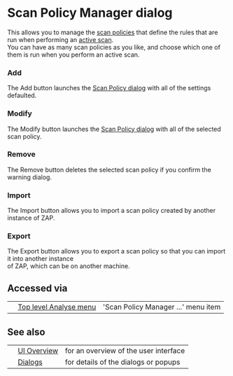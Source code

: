 # Scan Policy Manager dialog

This allows you to manage the [scan policies](HelpStartConceptsScanpolicy) that define the rules that are run when performing an [active scan](HelpStartConceptsAscan).<br>You can have as many scan policies as you like, and choose which one of them is run when you perform an active scan.<br>
<h3>Add</h3>
The Add button launches the <a href='HelpUiDialogsScanpolicy'>Scan Policy dialog</a> with all of the settings defaulted.<br>
<h3>Modify</h3>
The Modify button launches the <a href='HelpUiDialogsScanpolicy'>Scan Policy dialog</a> with all of the selected scan policy.<br>
<h3>Remove</h3>
The Remove button deletes the selected scan policy if you confirm the warning dialog.<br>
<h3>Import</h3>
The Import button allows you to import a scan policy created by another instance of ZAP.<br>
<h3>Export</h3>
The Export button allows you to export a scan policy so that you can import it into another instance<br>
of ZAP, which can be on another machine.<br>
<h2>Accessed via</h2>
<table>
<tr><td></td><td><a href='HelpUiTlmenuAnalysis'>Top level Analyse menu</a></td><td>'Scan Policy Manager ...' menu item</td></tr>
</table>
<h2>See also</h2>
<table>
<tr><td></td><td><a href='HelpUiOverview'>UI Overview</a></td><td>for an overview of the user interface</td></tr>
<tr><td></td><td><a href='HelpUiDialogsDialogs'>Dialogs</a></td><td>for details of the dialogs or popups </td></tr>
</table>
